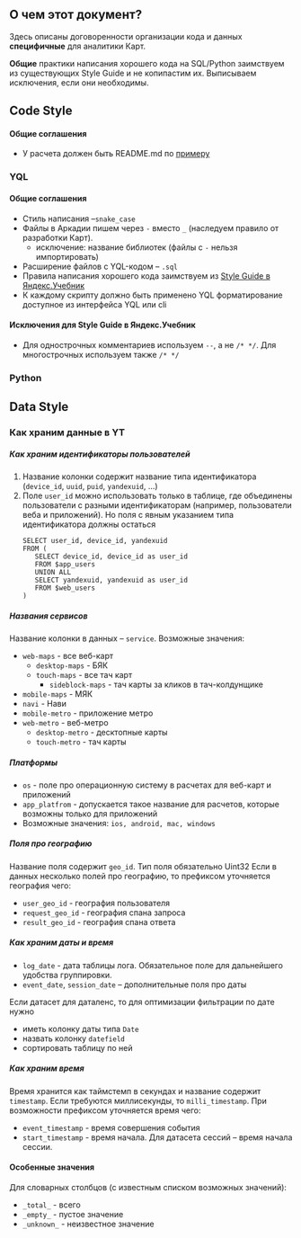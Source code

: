 ## О чем этот документ?
Здесь описаны договоренности организации кода и данных **специфичные** для аналитики Карт.

**Общие** практики написания хорошего кода на SQL/Python заимствуем из существующих Style Guide и не копипастим их. Выписываем исключения, если они необходимы.


## Сode Style
#### Общие соглашения
- У расчета должен быть README.md по [примеру](https://a.yandex-team.ru/arc/trunk/arcadia/maps/analytics/datasets/basemap/README.md?rev=r9113693)

### YQL
#### Общие соглашения
- Стиль написания –`snake_case`
- Файлы в Аркадии пишем через `-` вместо `_` (наследуем правило от разработки Карт).
  - исключение: название библиотек (файлы с `-` нельзя импортировать)
- Расширение файлов с YQL-кодом – `.sql`
- Правила написания хорошего кода заимствуем из [Style Guide в Яндекс.Учебник](https://a.yandex-team.ru/arc/trunk/arcadia/education/schoolbook/analytics/yql/style/guide/README.md)
- К каждому скрипту должно быть применено YQL форматирование доступное из интерфейса YQL или cli

#### Исключения для Style Guide в Яндекс.Учебник
- Для однострочных комментариев используем `--`, а не `/* */`. Для многострочных используем также `/* */`

### Python

## Data Style
### Как храним данные в YT


##### Как храним идентификаторы пользователей
1. Название колонки содержит название типа идентификатора (`device_id`, `uuid`, `puid`, `yandexuid`, ...)
2. Поле `user_id` можно использовать только в таблице, где объединены пользователи с разными идентификаторам (например, пользователи веба и приложений). Но поля с явным указанием типа идентификатора должны остаться
   ```
   SELECT user_id, device_id, yandexuid
   FROM (
      SELECT device_id, device_id as user_id
      FROM $app_users
      UNION ALL
      SELECT yandexuid, yandexuid as user_id
      FROM $web_users
   )
   ```

##### Названия сервисов
Название колонки в данных – `service`. Возможные значения:
- `web-maps` - все веб-карт
  - `desktop-maps` - БЯК
  - `touch-maps` - все тач карт
    - `sideblock-maps` - тач карты за кликов в тач-колдунщике
- `mobile-maps` - МЯК
- `navi` - Нави
- `mobile-metro` - приложение метро
- `web-metro` - веб-метро
  - `desktop-metro` - десктопные карты
  - `touch-metro` - тач карты

##### Платформы
- `os` - поле про операционную систему в расчетах для веб-карт и приложений
- `app_platfrom` - допускается такое название для расчетов, которые возможны только для приложений
- Возможные значения: `ios, android, mac, windows`

##### Поля про географию
Название поля содержит `geo_id`. Тип поля обязательно Uint32
Если в данных несколько полей про географию, то префиксом уточняется география чего:
- `user_geo_id` - география пользователя
- `request_geo_id` - география спана запроса
- `result_geo_id` - география спана ответа

##### Как храним даты и время
- `log_date` - дата таблицы лога. Обязательное поле для дальнейшего удобства группировки.
- `event_date`, `session_date` – дополнительные поля про даты

Если датасет для даталенс, то для оптимизации фильтрации по дате нужно 
- иметь колонку даты типа `Date` 
- назвать колонку `datefield`
- сортировать таблицу по ней

##### Как храним время
Время хранится как таймстемп в секундах и название содержит `timestamp`. Если требуются миллисекунды, то `milli_timestamp`.
При возможности префиксом уточняется время чего:
- `event_timestamp` - время совершения события
- `start_timestamp` - время начала. Для датасета сессий – время начала сессии.

#### Особенные значения

Для словарных столбцов (с известным списком возможных значений):
- `_total_` - всего
- `_empty_` - пустое значение
- `_unknown_` - неизвестное значение

